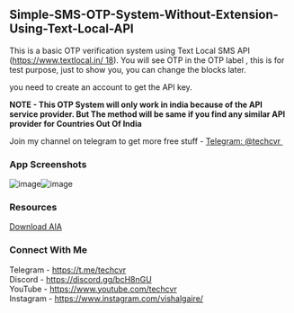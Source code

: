 ## Simple-SMS-OTP-System-Without-Extension-Using-Text-Local-API

<p>This is a basic OTP verification system using Text Local SMS API (<a href="https://www.textlocal.in/">https://www.textlocal.in/&nbsp;18</a>). You will see OTP in the OTP label , this is for test purpose, just to show you, you can change the blocks later.</p>

<p>you need to create an account to get the API key.</p>

<p><strong>NOTE - This OTP System will only work in india because of the API service provider. But The method will be same if you find any similar API provider for Countries Out Of India</strong></p>

<p>Join my channel on telegram to get more free stuff -&nbsp;<a href="https://t.me/techcvr">Telegram: @techcvr&nbsp;</a></p>

### App Screenshots

![image](https://user-images.githubusercontent.com/55651803/110893907-e341df00-831c-11eb-9991-3ff4ec2e88d8.png)![image](https://user-images.githubusercontent.com/55651803/110893914-e76dfc80-831c-11eb-9015-12bded095d3e.png)

### Resources
<a href="https://cdn.discordapp.com/attachments/605374585801801728/610845195684151296/TextLocalSMSOTP.aia">Download AIA</a>

### Connect With Me
Telegram - https://t.me/techcvr <br>
Discord - https://discord.gg/bcH8nGU <br>
YouTube - https://www.youtube.com/techcvr <br>
Instagram - https://www.instagram.com/vishalgaire/

